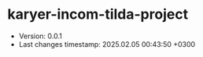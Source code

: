 <!--
@since 2024.10.06, 22:56
@changed 2024.10.06, 22:56
-->

# karyer-incom-tilda-project

- Version: 0.0.1
- Last changes timestamp: 2025.02.05 00:43:50 +0300
